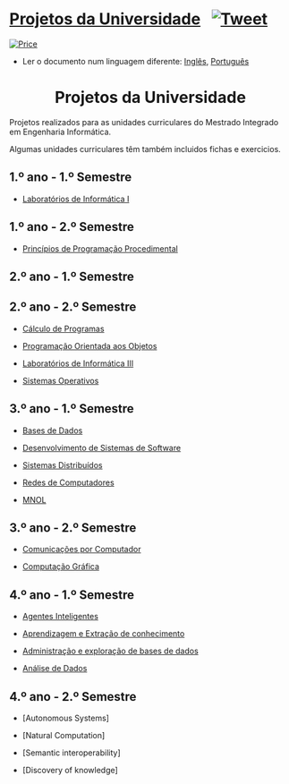# [Projetos da Universidade](https://paulolima.xyz/) &nbsp; [![Tweet](https://img.shields.io/twitter/url/http/shields.io.svg?style=social)](https://twitter.com/intent/tweet?text=Start%20your%20projects%20faster%20with%20these%20amazing%20projects&url=https://paulolima.xyz/&hashtags=coding,c++,python,java,android,developers) &nbsp;

[![Price](https://img.shields.io/badge/price-FREE-0098f7.svg)](https://github.com/froala/design-blocks/blob/master/LICENSE)

* Ler o documento num linguagem diferente: [Inglês](README.md), [Português](README.pt.md)

<div align="center">
	<h1><strong>Projetos da Universidade</strong></h1>
</div>

Projetos realizados para as unidades curriculares do Mestrado Integrado em Engenharia Informática.

Algumas unidades curriculares têm também incluidos fichas e exercicios.

## 1.º ano - 1.º Semestre

  * [Laboratórios de Informática I](1/LI1/Tanks)

## 1.º ano - 2.º Semestre
  * [Princípios de Programação Procedimental](1/PPP/Kanban)

## 2.º ano - 1.º Semestre

## 2.º ano - 2.º Semestre

  * [Cálculo de Programas](2/CP)

  * [Programação Orientada aos Objetos](2/POO/UMCarroJa)

  * [Laboratórios de Informática III](2/LI3)

  * [Sistemas Operativos](2/SO/ConcurrentSalesManagement)

## 3.º ano - 1.º Semestre

  * [Bases de Dados](3/BD)

  * [Desenvolvimento de Sistemas de Software](3/DSS)

  * [Sistemas Distribuídos](3/SD)

  * [Redes de Computadores](3/RC)

  * [MNOL](3/MNOL)

## 3.º ano - 2.º Semestre

  * [Comunicações por Computador](3/CC)

  * [Computação Gráfica](3/CG)

## 4.º ano - 1.º Semestre

  * [Agentes Inteligentes](4/AI)

  * [Aprendizagem e Extração de conhecimento](4/AEC)

  * [Administração e exploração de bases de dados](4/AEBD)

  * [Análise de Dados](4/AD)

## 4.º ano - 2.º Semestre

  * [Autonomous Systems]

  * [Natural Computation]

  * [Semantic interoperability]

  * [Discovery of knowledge]